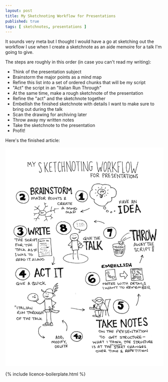 ```yaml
---
layout: post
title: My Sketchnoting Workflow for Presentations
published: true
tags: [ sketchnotes, presentations ]
---
```


It sounds very meta but I thought I would have a go at sketching out the 
workflow I use when I create a sketchnote as an aide memoire for a talk I'm 
going to give.

The steps are roughly in this order (in case you can't read my writing):

* Think of the presentation subject
* Brainstorm the major points as a mind map
* Refine this list into a set of ordered chunks that will be my script
* "Act" the script in an "Italian Run Through"
* At the same time, make a rough sketchnote of the presentation
* Refine the "act" and the sketchnote together
* Embellish the finished sketchnote with details I want to make sure to bring out during the talk
* Scan the drawing for archiving later
* Throw away my written notes
* Take the sketchnote to the presentation
* Profit!

Here's the finished article:

<img src="/img/posts/my-sketchnoting-workflow-for-presentations/derek-graham-sketchnote-process-bw-scan.png" class="img-responsive" alt="Sketchote process" />

{% include licence-boilerplate.html %}
